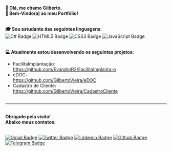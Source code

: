 <b>👋 Olá, me chamo Gilberto.</b><br>
<b>📰 Bem-Vindo(a) ao meu Portfólio!</b><br><br>

<b>🎓 Sou estudante das seguintes linguagens:</b><br>
    ![C# Badge](https://img.shields.io/badge/C%23-239120?style=for-the-badge&logo=c-sharp&logoColor=white)
    ![HTML5 Badge](https://img.shields.io/badge/HTML5-E34F26?style=for-the-badge&logo=html5&logoColor=white)
    ![CSS3 Badge](https://img.shields.io/badge/CSS3-1572B6?style=for-the-badge&logo=css3&logoColor=white)
    ![JavaScript Badge](https://img.shields.io/badge/JavaScript-323330?style=for-the-badge&logo=javascript&logoColor=F7DF1E)<br><br>

<b>💻 Atualmente estou desenvolvendo os seguintes projetos:</b><br>

- FacilitaImplantação:<br>https://github.com/EvandroR2/FacilitaImplanta-o<br>
- eDOC:<br>https://github.com/GilbertoVieira/eDOC<br>
- Cadastro de Cliente:<br>https://github.com/GilbertoVieira/CadastroCliente<br><br>

------------------------------------
<br>
<b>Obrigado pela visita!</b><br>
<b>Abaixo meus contatos.</b><br><br>

[![Gmail Badge](https://img.shields.io/badge/Gmail-D14836?style=for-the-badge&logo=gmail&logoColor=white&link=mailto:gilbertovieira.rj@gmail.com)](mailto:gilbertovieira.rj@gmail.com)
[![Twitter Badge](https://img.shields.io/badge/Twitter-1DA1F2?style=for-the-badge&logo=twitter&logoColor=white&link=https://twitter.com/gilbertvieirarj)](https://twitter.com/gilbertvieirarj)
[![Linkedin Badge](https://img.shields.io/badge/LinkedIn-0077B5?style=for-the-badge&logo=linkedin&logoColor=white&link=https://www.linkedin.com/in/gilbertorodvieirap/)](https://www.linkedin.com/in/gilbertorodvieirap/)
[![Github Badge](https://img.shields.io/badge/GitHub-100000?style=for-the-badge&logo=github&logoColor=white&link=https://github.com/GilbertoVieira)](https://github.com/GilbertoVieira)
[![Telegram Badge](https://img.shields.io/badge/Telegram-2CA5E0?style=for-the-badge&logo=telegram&logoColor=white&link=https://telegram.me/gilbertovieirarj)](https://telegram.me/gilbertovieirarj)
